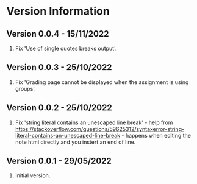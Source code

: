 Version Information
===================

Version 0.0.4 - 15/11/2022
--------------------------
1. Fix 'Use of single quotes breaks output'.

Version 0.0.3 - 25/10/2022
--------------------------
1. Fix 'Grading page cannot be displayed when the assignment is using groups'.

Version 0.0.2 - 25/10/2022
--------------------------
1. Fix 'string literal contains an unescaped line break' -
   help from https://stackoverflow.com/questions/59625312/syntaxerror-string-literal-contains-an-unescaped-line-break - happens when
   editing the note html directly and you instert an end of line.

Version 0.0.1 - 29/05/2022
--------------------------
1. Initial version.
